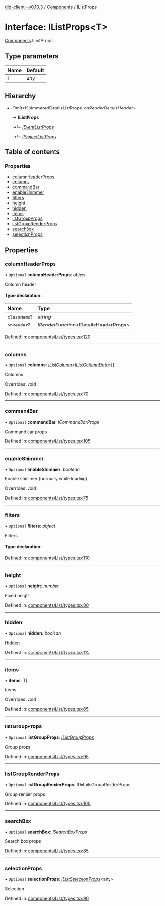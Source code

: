 [did-client - v0.10.3](../README.md) / [Components](../modules/components.md) / IListProps

# Interface: IListProps<T\>

[Components](../modules/components.md).IListProps

## Type parameters

Name | Default |
:------ | :------ |
`T` | *any* |

## Hierarchy

* *Omit*<IShimmeredDetailsListProps, *onRenderDetailsHeader*\>

  ↳ **IListProps**

  ↳↳ [*IEventListProps*](components.ieventlistprops.md)

  ↳↳ [*IProjectListProps*](pages.iprojectlistprops.md)

## Table of contents

### Properties

- [columnHeaderProps](components.ilistprops.md#columnheaderprops)
- [columns](components.ilistprops.md#columns)
- [commandBar](components.ilistprops.md#commandbar)
- [enableShimmer](components.ilistprops.md#enableshimmer)
- [filters](components.ilistprops.md#filters)
- [height](components.ilistprops.md#height)
- [hidden](components.ilistprops.md#hidden)
- [items](components.ilistprops.md#items)
- [listGroupProps](components.ilistprops.md#listgroupprops)
- [listGroupRenderProps](components.ilistprops.md#listgrouprenderprops)
- [searchBox](components.ilistprops.md#searchbox)
- [selectionProps](components.ilistprops.md#selectionprops)

## Properties

### columnHeaderProps

• `Optional` **columnHeaderProps**: *object*

Column header

#### Type declaration:

Name | Type |
:------ | :------ |
`className`? | *string* |
`onRender`? | *IRenderFunction*<IDetailsHeaderProps\> |

Defined in: [components/List/types.tsx:120](https://github.com/Puzzlepart/did/blob/dev/client/components/List/types.tsx#L120)

___

### columns

• `Optional` **columns**: [*IListColumn*](components.ilistcolumn.md)<[*IListColumnData*](components.ilistcolumndata.md)\>[]

Columns

Overrides: void

Defined in: [components/List/types.tsx:70](https://github.com/Puzzlepart/did/blob/dev/client/components/List/types.tsx#L70)

___

### commandBar

• `Optional` **commandBar**: *ICommandBarProps*

Command bar props

Defined in: [components/List/types.tsx:105](https://github.com/Puzzlepart/did/blob/dev/client/components/List/types.tsx#L105)

___

### enableShimmer

• `Optional` **enableShimmer**: *boolean*

Enable shimmer (normally while loading)

Overrides: void

Defined in: [components/List/types.tsx:75](https://github.com/Puzzlepart/did/blob/dev/client/components/List/types.tsx#L75)

___

### filters

• `Optional` **filters**: *object*

Filters

#### Type declaration:

Defined in: [components/List/types.tsx:110](https://github.com/Puzzlepart/did/blob/dev/client/components/List/types.tsx#L110)

___

### height

• `Optional` **height**: *number*

Fixed height

Defined in: [components/List/types.tsx:80](https://github.com/Puzzlepart/did/blob/dev/client/components/List/types.tsx#L80)

___

### hidden

• `Optional` **hidden**: *boolean*

Hidden

Defined in: [components/List/types.tsx:115](https://github.com/Puzzlepart/did/blob/dev/client/components/List/types.tsx#L115)

___

### items

• **items**: T[]

Items

Overrides: void

Defined in: [components/List/types.tsx:65](https://github.com/Puzzlepart/did/blob/dev/client/components/List/types.tsx#L65)

___

### listGroupProps

• `Optional` **listGroupProps**: [*IListGroupProps*](components.ilistgroupprops.md)

Group props

Defined in: [components/List/types.tsx:95](https://github.com/Puzzlepart/did/blob/dev/client/components/List/types.tsx#L95)

___

### listGroupRenderProps

• `Optional` **listGroupRenderProps**: IDetailsGroupRenderProps

Group render props

Defined in: [components/List/types.tsx:100](https://github.com/Puzzlepart/did/blob/dev/client/components/List/types.tsx#L100)

___

### searchBox

• `Optional` **searchBox**: *ISearchBoxProps*

Search box props

Defined in: [components/List/types.tsx:85](https://github.com/Puzzlepart/did/blob/dev/client/components/List/types.tsx#L85)

___

### selectionProps

• `Optional` **selectionProps**: [*IListSelectionProps*](components.ilistselectionprops.md)<any\>

Selection

Defined in: [components/List/types.tsx:90](https://github.com/Puzzlepart/did/blob/dev/client/components/List/types.tsx#L90)
